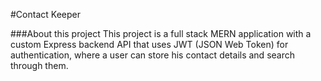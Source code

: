 #Contact Keeper

###About this project
This project is a full stack MERN application with a custom Express backend API that uses JWT (JSON Web Token) for authentication, where a user can store his contact details and search through them.
